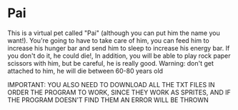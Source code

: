 # Pai
This is a virtual pet called "Pai" (although you can put him the name you want!). 
You're going to have to take care of him, you can feed him to increase his hunger bar
and send him to sleep to increase his energy bar. If you don't do it, he could die!,
In addition, you will be able to play rock paper scissors with him, but be careful, 
he is really good.
Warning: don't get attached to him, he will die between 60-80 years old

IMPORTANT: YOU ALSO NEED TO DOWNLOAD ALL THE TXT FILES IN ORDER THE PROGRAM TO WORK, 
SINCE THEY WORK AS SPRITES, AND IF THE PROGRAM DOESN'T FIND THEM AN ERROR WILL BE THROWN 
